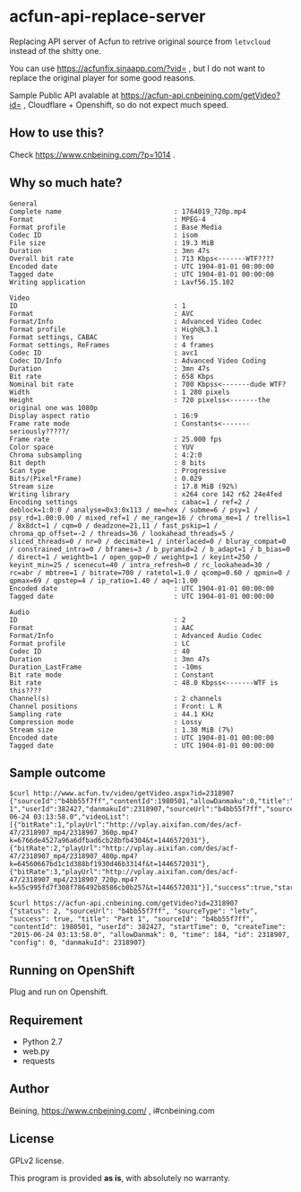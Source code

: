 acfun-api-replace-server
==============

Replacing API server of Acfun to retrive original source from ```letvcloud``` instead of the shitty one.

You can use https://acfunfix.sinaapp.com/?vid=   , but I do not want to replace the original player for some good reasons.

Sample Public API avalable at https://acfun-api.cnbeining.com/getVideo?id=  , Cloudflare + Openshift, so do not expect much speed.

How to use this?
--------------------
Check https://www.cnbeining.com/?p=1014  .

Why so much hate?
--------------------
```$ mediainfo 1764019_720p.mp4
General
Complete name                            : 1764019_720p.mp4
Format                                   : MPEG-4
Format profile                           : Base Media
Codec ID                                 : isom
File size                                : 19.3 MiB
Duration                                 : 3mn 47s
Overall bit rate                         : 713 Kbps<-------WTF????
Encoded date                             : UTC 1904-01-01 00:00:00
Tagged date                              : UTC 1904-01-01 00:00:00
Writing application                      : Lavf56.15.102

Video
ID                                       : 1
Format                                   : AVC
Format/Info                              : Advanced Video Codec
Format profile                           : High@L3.1
Format settings, CABAC                   : Yes
Format settings, ReFrames                : 4 frames
Codec ID                                 : avc1
Codec ID/Info                            : Advanced Video Coding
Duration                                 : 3mn 47s
Bit rate                                 : 658 Kbps
Nominal bit rate                         : 700 Kbpss<-------dude WTF?
Width                                    : 1 280 pixels
Height                                   : 720 pixelss<-------the original one was 1080p
Display aspect ratio                     : 16:9
Frame rate mode                          : Constants<-------seriously?????/
Frame rate                               : 25.000 fps
Color space                              : YUV
Chroma subsampling                       : 4:2:0
Bit depth                                : 8 bits
Scan type                                : Progressive
Bits/(Pixel*Frame)                       : 0.029
Stream size                              : 17.8 MiB (92%)
Writing library                          : x264 core 142 r62 24e4fed
Encoding settings                        : cabac=1 / ref=2 / deblock=1:0:0 / analyse=0x3:0x113 / me=hex / subme=6 / psy=1 / psy_rd=1.00:0.00 / mixed_ref=1 / me_range=16 / chroma_me=1 / trellis=1 / 8x8dct=1 / cqm=0 / deadzone=21,11 / fast_pskip=1 / chroma_qp_offset=-2 / threads=36 / lookahead_threads=5 / sliced_threads=0 / nr=0 / decimate=1 / interlaced=0 / bluray_compat=0 / constrained_intra=0 / bframes=3 / b_pyramid=2 / b_adapt=1 / b_bias=0 / direct=1 / weightb=1 / open_gop=0 / weightp=1 / keyint=250 / keyint_min=25 / scenecut=40 / intra_refresh=0 / rc_lookahead=30 / rc=abr / mbtree=1 / bitrate=700 / ratetol=1.0 / qcomp=0.60 / qpmin=0 / qpmax=69 / qpstep=4 / ip_ratio=1.40 / aq=1:1.00
Encoded date                             : UTC 1904-01-01 00:00:00
Tagged date                              : UTC 1904-01-01 00:00:00

Audio
ID                                       : 2
Format                                   : AAC
Format/Info                              : Advanced Audio Codec
Format profile                           : LC
Codec ID                                 : 40
Duration                                 : 3mn 47s
Duration_LastFrame                       : -10ms
Bit rate mode                            : Constant
Bit rate                                 : 48.0 Kbpss<-------WTF is this????
Channel(s)                               : 2 channels
Channel positions                        : Front: L R
Sampling rate                            : 44.1 KHz
Compression mode                         : Lossy
Stream size                              : 1.30 MiB (7%)
Encoded date                             : UTC 1904-01-01 00:00:00
Tagged date                              : UTC 1904-01-01 00:00:00
```

Sample outcome
--------------------

```
$curl http://www.acfun.tv/video/getVideo.aspx?id=2318907
{"sourceId":"b4bb55f7ff","contentId":1980501,"allowDanmaku":0,"title":"Part 1","userId":382427,"danmakuId":2318907,"sourceUrl":"b4bb55f7ff","sourceType":"zhuzhan","createTime":"2015-06-24 03:13:58.0","videoList":[{"bitRate":1,"playUrl":"http://vplay.aixifan.com/des/acf-47/2318907_mp4/2318907_360p.mp4?k=6766de4527a96a6dfbad6cb28bfb4304&t=1446572031"},{"bitRate":2,"playUrl":"http://vplay.aixifan.com/des/acf-47/2318907_mp4/2318907_480p.mp4?k=64560667bd1c1d388bf1930d46b3314f&t=1446572031"},{"bitRate":3,"playUrl":"http://vplay.aixifan.com/des/acf-47/2318907_mp4/2318907_720p.mp4?k=55c995fd7f308f786492b8586cb0b257&t=1446572031"}],"success":true,"startTime":0,"id":2318907,"time":184,"config":0,"status":2}

$curl https://acfun-api.cnbeining.com/getVideo?id=2318907
{"status": 2, "sourceUrl": "b4bb55f7ff", "sourceType": "letv", "success": true, "title": "Part 1", "sourceId": "b4bb55f7ff", "contentId": 1980501, "userId": 382427, "startTime": 0, "createTime": "2015-06-24 03:13:58.0", "allowDanmak": 0, "time": 184, "id": 2318907, "config": 0, "danmakuId": 2318907}

```

Running on OpenShift
--------------------

Plug and run on Openshift.

Requirement
-------

- Python 2.7
- web.py
- requests

Author
-----
Beining, https://www.cnbeining.com/ , i#cnbeining.com

License
-----

GPLv2 license.

This program is provided **as is**, with absolutely no warranty.
